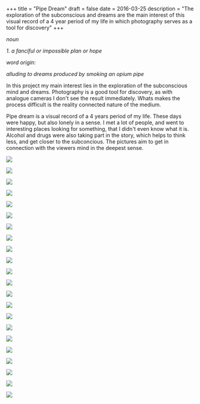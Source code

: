 +++
title = "Pipe Dream"
draft = false
date = 2016-03-25
description = "The exploration of the subconscious and dreams are the main interest of this visual record of a 4 year period of my life in which photography serves as a tool for discovery"
+++

_noun_

_1. a fanciful or impossible plan or hope_

_word origin:_

_alluding to dreams produced by smoking an opium pipe_

In this project my main interest lies in the exploration of the subconscious mind and dreams. Photography is a good tool for discovery, as with analogue cameras I don't see the result immediately. Whats makes the process difficult is the reality connected nature of the medium.

Pipe dream is a visual record of a 4 years period of my life. These days were happy, but also lonely in a sense. I met a lot of people, and went to interesting places looking for something, that I didn't even know what it is. Alcohol and drugs were also taking part in the story, which helps to think less, and get closer to the subconcious. The pictures aim to get in connection with the viewers mind in the deepest sense.

![](http://www.nebulonphotography.net/img/pipe_dream/pipe_dream_00002.jpg)

![](http://www.nebulonphotography.net/img/pipe_dream/pipe_dream_00003.jpg)

![](http://www.nebulonphotography.net/img/pipe_dream/pipe_dream_00004.jpg)

![](http://www.nebulonphotography.net/img/pipe_dream/pipe_dream_00005.jpg)

![](http://www.nebulonphotography.net/img/pipe_dream/pipe_dream_00006.jpg)

![](http://www.nebulonphotography.net/img/pipe_dream/pipe_dream_00007.jpg)

![](http://www.nebulonphotography.net/img/pipe_dream/pipe_dream_00008.jpg)

![](http://www.nebulonphotography.net/img/pipe_dream/pipe_dream_00009.jpg)

![](http://www.nebulonphotography.net/img/pipe_dream/pipe_dream_00010.jpg)

![](http://www.nebulonphotography.net/img/pipe_dream/pipe_dream_00011.jpg)

![](http://www.nebulonphotography.net/img/pipe_dream/pipe_dream_00012.jpg)

![](http://www.nebulonphotography.net/img/pipe_dream/pipe_dream_00013.jpg)

![](http://www.nebulonphotography.net/img/pipe_dream/pipe_dream_00014.jpg)

![](http://www.nebulonphotography.net/img/pipe_dream/pipe_dream_00015.jpg)

![](http://www.nebulonphotography.net/img/pipe_dream/pipe_dream_00016.jpg)

![](http://www.nebulonphotography.net/img/pipe_dream/pipe_dream_00017.jpg)

![](http://www.nebulonphotography.net/img/pipe_dream/pipe_dream_00018.jpg)

![](http://www.nebulonphotography.net/img/pipe_dream/pipe_dream_00019.jpg)

![](http://www.nebulonphotography.net/img/pipe_dream/pipe_dream_00020.jpg)

![](http://www.nebulonphotography.net/img/pipe_dream/pipe_dream_00021.jpg)

![](http://www.nebulonphotography.net/img/pipe_dream/pipe_dream_00022.jpg)

![](http://www.nebulonphotography.net/img/pipe_dream/pipe_dream_00023.jpg)
